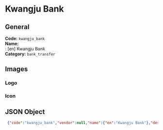 # Kwangju Bank 
## General 
**Code:** `kwangju_bank`  
**Name:**  
:	[en] Kwangju Bank  
**Category:** `bank_transfer`  
## Images 
### Logo 
### Icon 
## JSON Object 
```json
 {"code":"kwangju_bank","vendor":null,"name":{"en":"Kwangju Bank"},"description":null,"countries":null,"category":"bank_transfer"}```  
